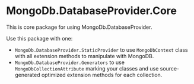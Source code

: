 ﻿# MongoDb.DatabaseProvider.Core

This is core package for using MongoDb.DatabaseProvider.

Use this package with one:
- `MongoDb.DatabaseProvider.StaticProvider` to use `MongoDbContext` class with all extension methods to manipulate with MongoDB.
- `MongoDb.DatabaseProvider.Generators` to use `MongoDbCollectionAttribute` marking your classes and use source-generated optimized extension methods for each collection.

